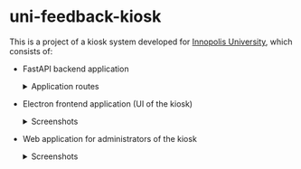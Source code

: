 # uni-feedback-kiosk

This is a project of a kiosk system developed for [Innopolis University](https://innopolis.university/), which consists of:
- FastAPI backend application
  <details>
  <summary>Application routes</summary>

  ![Routes](https://github.com/uni-feedback-kiosk/.github/assets/29694249/d2ac2e99-f393-4d33-b660-2917bde05819)

  </details>
- Electron frontend application (UI of the kiosk)
  <details>
  <summary>Screenshots</summary>
    
  | ![Main menu](https://github.com/uni-feedback-kiosk/.github/assets/29694249/75420a25-4e66-447d-b15b-8855ca270ed2) | ![Manuals list](https://github.com/uni-feedback-kiosk/.github/assets/29694249/2a7c6b95-aa1a-4705-a8f8-85d17152d7d5) |
  | - | - |
  | ![Request creation](https://github.com/uni-feedback-kiosk/.github/assets/29694249/d1ca7381-e32e-4905-b5e5-776ff5aeb840) | ![Request review](https://github.com/uni-feedback-kiosk/.github/assets/29694249/65b294ec-b48a-47cd-adde-f022e645ab11) |
  
  </details>
  
- Web application for administrators of the kiosk
  <details>
  <summary>Screenshots</summary>
  
  ![Login page](https://github.com/uni-feedback-kiosk/.github/assets/29694249/1f99e9d9-44a5-4345-8d83-cb0bf3fb856f)

  ![Files view](https://github.com/uni-feedback-kiosk/.github/assets/29694249/04e47236-914c-4706-9507-3d85d01ec2ea)
  </details>
